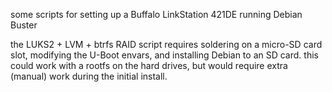 some scripts for setting up a Buffalo LinkStation 421DE running Debian Buster

the LUKS2 + LVM + btrfs RAID script requires soldering on a micro-SD card slot, modifying the U-Boot envars, and installing Debian to an SD card. this could work with a rootfs on the hard drives, but would require extra (manual) work during the initial install.